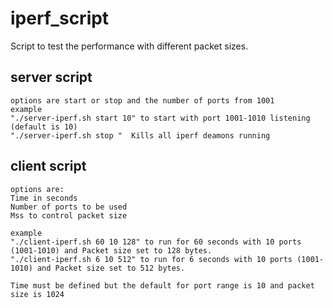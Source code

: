 # iperf_script

Script to test the performance with different packet sizes.

## server script 
	options are start or stop and the number of ports from 1001
	example 
	"./server-iperf.sh start 10" to start with port 1001-1010 listening (default is 10)
	"./server-iperf.sh stop "  Kills all iperf deamons running
  
##  client script
	options are:
	Time in seconds
	Number of ports to be used
	Mss to control packet size
	
	example 
	"./client-iperf.sh 60 10 128" to run for 60 seconds with 10 ports (1001-1010) and Packet size set to 128 bytes.
	"./client-iperf.sh 6 10 512" to run for 6 seconds with 10 ports (1001-1010) and Packet size set to 512 bytes. 
  
	Time must be defined but the default for port range is 10 and packet size is 1024 
